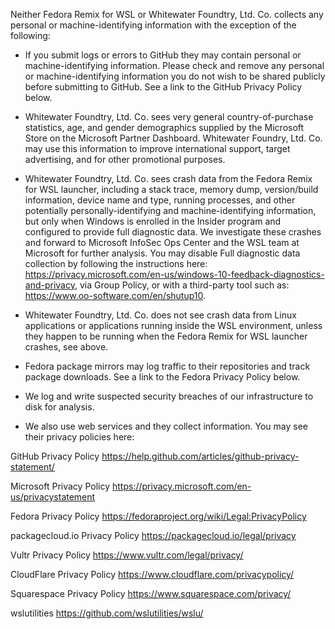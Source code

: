 Neither Fedora Remix for WSL or Whitewater Foundtry, Ltd. Co. collects any personal or machine-identifying information with the exception of the following:

- If you submit logs or errors to GitHub they may contain personal or machine-identifying information. Please check and remove any personal or machine-identifying information you do not wish to be shared publicly before submitting to GitHub. See a link to the GitHub Privacy Policy below.

- Whitewater Foundtry, Ltd. Co. sees very general country-of-purchase statistics, age, and gender demographics supplied by the Microsoft Store on the Microsoft Partner Dashboard. Whitewater Foundry, Ltd. Co. may use this information to improve international support, target advertising, and for other promotional purposes.

- Whitewater Foundtry, Ltd. Co. sees crash data from the Fedora Remix for WSL launcher, including a stack trace, memory dump, version/build information, device name and type, running processes, and other potentially personally-identifying and machine-identifying information, but only when Windows is enrolled in the Insider program and configured to provide full diagnostic data. We investigate these crashes and forward to Microsoft InfoSec Ops Center and the WSL team at Microsoft for further analysis. You may disable Full diagnostic data collection by following the instructions here: https://privacy.microsoft.com/en-us/windows-10-feedback-diagnostics-and-privacy, via Group Policy, or with a third-party tool such as: https://www.oo-software.com/en/shutup10.

- Whitewater Foundtry, Ltd. Co. does not see crash data from Linux applications or applications running inside the WSL environment, unless they happen to be running when the Fedora Remix for WSL launcher crashes, see above.

- Fedora package mirrors may log traffic to their repositories and track package downloads. See a link to the Fedora Privacy Policy below.

- We log and write suspected security breaches of our infrastructure to disk for analysis.

- We also use web services and they collect information. You may see their privacy policies here:

GitHub Privacy Policy
https://help.github.com/articles/github-privacy-statement/

Microsoft Privacy Policy
https://privacy.microsoft.com/en-us/privacystatement

Fedora Privacy Policy
https://fedoraproject.org/wiki/Legal:PrivacyPolicy

packagecloud.io Privacy Policy
https://packagecloud.io/legal/privacy

Vultr Privacy Policy
https://www.vultr.com/legal/privacy/

CloudFlare Privacy Policy
https://www.cloudflare.com/privacypolicy/

Squarespace Privacy Policy
https://www.squarespace.com/privacy/

wslutilities
https://github.com/wslutilities/wslu/
